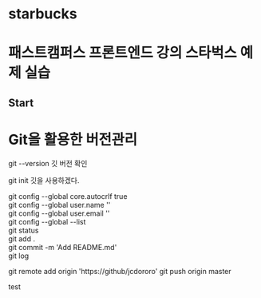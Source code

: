 # starbucks
# 패스트캠퍼스 프론트엔드 강의 스타벅스 예제 실습

## Start
# Git을 활용한 버전관리

git --version 
깃 버전 확인

git init 
깃을 사용하겠다.

git config --global core.autocrlf true  
git config --global user.name ''  
git config --global user.email ''  
git config --global --list  
git status  
git add .  
git commit -m 'Add README.md'  
git log  

git remote add origin 'https://github/jcdororo'
git push origin master

test
